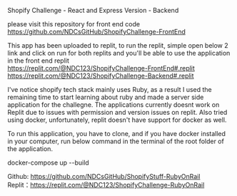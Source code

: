 
Shopify Challenge - React and Express Version - Backend

please visit this repository for front end code <br>
https://github.com/NDCsGitHub/ShopifyChallenge-FrontEnd

This app has been uploaded to replit, to run the replit, simple open below 2 link and click on run for both replits and you'll be able to use the application in the front end replit <br>
https://replit.com/@NDC123/ShopifyChallenge-FrontEnd#.replit <br>
https://replit.com/@NDC123/ShopifyChallenge-Backend#.replit

I've notice shopify tech stack mainly uses Ruby, as a result I used the remaining time to start learning about ruby and made a server side application for the challegne. The applications currently doesnt work on Replit due to issues with permission and version issues on replit. Also tried using docker, unfortunately, replit doesn't have support for docker as well.

To run this application, you have to clone, and if you have docker installed in your computer, run below command in the terminal of the root folder of the application.

docker-compose up --build

Github: https://github.com/NDCsGitHub/ShopifyStuff-RubyOnRail <br>
Replit：https://replit.com/@NDC123/ShopifyChallenge-RubyOnRail
